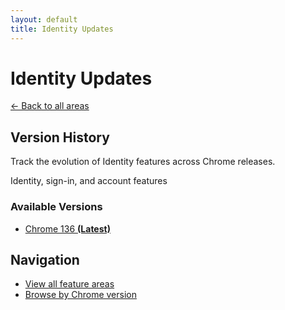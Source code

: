 ```yaml
---
layout: default
title: Identity Updates
---
```


# Identity Updates

[← Back to all areas](../)

## Version History

Track the evolution of Identity features across Chrome releases.

Identity, sign-in, and account features

### Available Versions

- [Chrome 136 **(Latest)**](./chrome-136.html)

## Navigation

- [View all feature areas](../)
- [Browse by Chrome version](../../versions/)
